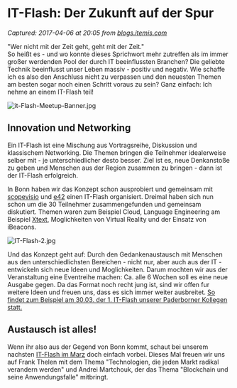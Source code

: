 # IT-Flash: Der Zukunft auf der Spur

_Captured: 2017-04-06 at 20:05 from [blogs.itemis.com](https://blogs.itemis.com/de/it-flash-der-zukunft-auf-der-spur?utm_source=hs_email&utm_medium=email&utm_content=50066132&_hsenc=p2ANqtz--jCrTmxli9EtHp04cNFKx6AueIusNOnhcsWZ1FVCDIrtx7iNnYLivsPEk7EjTU4iiLPzHMBF4SfAuW2plre55FtRLAi4oASWTDc-gZOeblP1L9304&_hsmi=50065691)_

"Wer nicht mit der Zeit geht, geht mit der Zeit."  
So heißt es - und wo konnte dieses Sprichwort mehr zutreffen als im immer großer werdenden Pool der durch IT beeinflussten Branchen? Die geliebte Technik beeinflusst unser Leben massiv - positiv und negativ. Wie schaffe ich es also den Anschluss nicht zu verpassen und den neuesten Themen am besten sogar noch einen Schritt voraus zu sein? Ganz einfach: Ich nehme an einem IT-Flash teil!

![it-Flash-Meetup-Banner.jpg](https://blogs.itemis.com/hs-fs/hubfs/Blog/Agile/it-Flash-Meetup-Banner.jpg?t=1491488351797&width=362&height=57&name=it-Flash-Meetup-Banner.jpg)

## **Innovation und Networking**

Ein IT-Flash ist eine Mischung aus Vortragsreihe, Diskussion und klassischem Networking. Die Themen bringen die Teilnehmer idealerweise selber mit - je unterschiedlicher desto besser. Ziel ist es, neue Denkanstoße zu geben und Menschen aus der Region zusammen zu bringen - dann ist der IT-Flash erfolgreich.

In Bonn haben wir das Konzept schon ausprobiert und gemeinsam mit [scopevisio](https://www.scopevisio.com/) und [e42](http://e42.com/) einen IT-Flash organisiert. Dreimal haben sich nun schon um die 30 Teilnehmer zusammengefunden und gemeinsam diskutiert. Themen waren zum Beispiel Cloud, Language Engineering am Beispiel [Xtext](https://www.itemis.com/en/xtext/), Moglichkeiten von Virtual Reality und der Einsatz von iBeacons.

![IT-Flash-2.jpg](https://blogs.itemis.com/hs-fs/hubfs/Blog/Agile/IT-Flash-2.jpg?t=1491488351797&width=320&name=IT-Flash-2.jpg)

Und das Konzept geht auf: Durch den Gedankenaustausch mit Menschen aus den unterschiedlichsten Bereichen - nicht nur, aber auch aus der IT - entwickeln sich neue Ideen und Moglichkeiten. Darum mochten wir aus der Veranstaltung eine Eventreihe machen: Ca. alle 6 Wochen soll es eine neue Ausgabe gegen. Da das Format noch recht jung ist, sind wir offen fur weitere Ideen und freuen uns, dass es sich immer weiter ausbreitet. [So findet zum Beispiel am 30.03. der 1. IT-Flash unserer Paderborner Kollegen statt.](https://www.meetup.com/de-DE/IT-Flash/events/238111126/)

## **Austausch ist alles!**

Wenn ihr also aus der Gegend von Bonn kommt, schaut bei unserem nachsten [IT-Flash im Marz](https://www.meetup.com/de-DE/IT-Flash/events/237604562/) doch einfach vorbei. Dieses Mal freuen wir uns auf Frank Thelen mit dem Thema "Technologien, die jeden Markt radikal verandern werden" und Andrei Martchouk, der das Thema "Blockchain und seine Anwendungsfalle" mitbringt.
